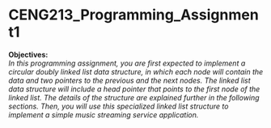 # CENG213_Programming_Assignment1
**Objectives:**</br>
*In this programming assignment, you are first expected to implement a circular doubly linked list data structure, in which
each node will contain the data and two pointers to the previous and the next nodes. The linked list data structure will
include a head pointer that points to the first node of the linked list. The details of the structure are explained further
in the following sections. Then, you will use this specialized linked list structure to implement a simple music streaming
service application.*
